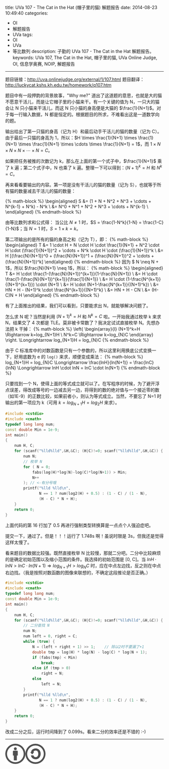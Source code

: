title: UVa 107 - The Cat in the Hat (帽子里的猫) 解题报告
date: 2014-08-23 10:49:40
categories:
- OI
- 解题报告
- UVa
tags:
- OI
- UVa
- 等比数列
description: 子勤的 UVa 107 - The Cat in the Hat 解题报告。
keywords: UVa 107, The Cat in the Hat, 帽子里的猫, UVa Online Judge, OI, 信息学奥赛, NOIP, 解题报告
---

题目链接：<http://uva.onlinejudge.org/external/1/107.html>
题目翻译：<http://luckycat.kshs.kh.edu.tw/homework/q107.htm>

题目中有一段押韵的背景故事，"Why me?" 道出了这道题的意思，也就是大的猫不愿意干活儿，而是让它帽子里的小猫来干。有一个关键的值为 N，一只大的猫会让 N 只小猫来干活儿，而这 N 只小猫的身高便是大猫的 $\frac{1}{N+1}$。对于每一行输入数据，N 都是恒定的。根据题目的所求，不难看出这是一道数学向的题。

<!-- more -->

输出给出了第一只猫的身高（记为 H）和最后动手干活儿的猫的数量（记为 C）。由于最后一只猫的身高为 1，所以：$H \times \frac{1}{N+1} \times \frac{1}{N+1} \times \frac{1}{N+1} \times \cdots \times \frac{1}{N+1} = 1$，而 $1 \times N \times N \times N \times \cdots \times N = C$。

如果把任务被推的次数记为 k，那么在上面的第一个式子中，$\frac{1}{N+1}$ 乘了 k 遍；第二个式子中，N 也乘了 k 遍。整理一下可以得到：$(N+1)^k=H$ 和 $N^k=C$。

再来看看要输出的内容。第一项是没有干活儿的猫的数量（记为 S），也就等于所有猫的数量减去干活儿的猫的数量：

{% math-block %}
\begin{aligned}
S &= (1 + N + N^2 + N^3 + \cdots + N^{k-1} + N^k) - N^k \\
  &= N^0 + N^1 + N^2 + N^3 + \cdots + N^{k-1} \\
\end{aligned}
{% endmath-block %}

由等比数列求和公式得：
当公比 $N \neq 1$ 时，$S = \frac{1-N^k}{1-N} = \frac{1-C}{1-N}$；当 $N = 1$ 时，$S = 1 \times k = k$。

第二项输出的是所有的猫的身高之和（记为 T），即：
{% math-block %}
\begin{aligned}
T &= 1 \cdot H + N \cdot H \cdot \frac{1}{N+1} + N^2 \cdot H \cdot (\frac{1}{N+1})^2 + \cdots + N^k \cdot H \cdot (\frac{1}{N+1})^k \\
  &= H [(\frac{N}{N+1})^0 + (\frac{N}{N+1})^1 + (\frac{N}{N+1})^2 + \cdots + (\frac{N}{N+1})^k]
\end{aligned}
{% endmath-block %}
因为 $ N \neq N + 1$，所以 $\frac{N}{N+1} \neq 1$，所以：
{% math-block %}
\begin{aligned}
T &= H \cdot \frac{1-(\frac{N}{N+1})^{k+1}}{1-\frac{N}{N+1}} \\
  &= H \cdot \frac{1-(\frac{N}{N+1})^{k+1}}{\frac{1}{N+1}} \\
  &= H \cdot (1-\frac{N^{k+1}}{(N+1)^{k+1}}) \cdot (N+1) \\
  &= H \cdot (N+1-\frac{N^{k+1}}{(N+1)^k}) \\
  &= HN + H - (N+1)^k \cdot \frac{N^{k+1}}{(N+1)^k} \\
  &= HN + H - CN \\
  &= (H-C)N + H
\end{aligned}
{% endmath-block %}

有了上面推出的结果，我们可以看到，只要能求出 N，就能够解决问题了。

怎么求 N 呢？当然是利用 $(N+1)^k=H$ 和 $N^k=C$ 啦。一开始我通过枚举 k 来求 N，结果交了 4 次都是 TLE。莫非被卡常数了？我决定试试直接枚举 N。先想办法把 k 干掉：
{% math-block %}
\left\{
\begin{array}{l}
(N+1)^k=H \Rightarrow k=log_{N+1}H \\
N^k=C \Rightarrow k=log_{N}C
\end{array}
\right.
\Longrightarrow log_{N+1}H = log_{N}C
{% endmath-block %}

由于 C 标准库中的对数函数是只有一个参数的，所以这里利用换底公式变换一下，好用底数为 e 的 `log()` 来求，顺便变成乘法：
{% math-block %}
log_{N+1}H = log_{N}C \Longrightarrow \frac{lnH}{ln(N+1)} = \frac{lnC}{lnN} \Longrightarrow lnH \cdot lnN = lnC \cdot ln(N+1)
{% endmath-block %}

只要找到一个 N，使得上面的等式成立就可以了。在写程序的时候，为了避开浮点误差，得改成等号的一边减去另一边，将得到的数的绝对值与一个接近零的数（如1E-9）的正数比较，如果前者小，则认为等式成立。当然，不要忘了 N=1 时输出的第一项应为 k（可用 $k=log_{N+1}H = log_2 H$ 来求）。

``` cpp 107_v1.cpp
#include <cstdio>
#include <cmath>
typedef long long num;
const double Min = 1e-9;
int main()
{
    num H, C;
    for (scanf("%lld%lld",&H,&C); (H|C)!=0; scanf("%lld%lld",&H,&C)) {
        num N;
        // 枚举 N
        for ( N = 0;
            fabs(log(H)*log(N)-log(C)*log(N+1)) > Min;
            N++
        ); // <-有分号哦
        printf("%lld %lld\n",
               N == 1 ? num(log2(H) + 0.5) : (1 - C) / (1 - N),
               (H - C) * N + H);
    }
    return 0;
}
```

上面代码的第 16 行加了 0.5 再进行强制类型转换算是一点点个人强迫症吧。

提交一下，通过了。但是！！！运行了 1.748s 啊！虽说时限是 3s，但我还是觉得这样太慢了。

看来题目的数据比较强。既然直接枚举 N 比较慢，那就二分吧。二分中比较麻烦的是确定初始范围以及缩小范围的条件。我选择的初始范围是 [0, C]。当 $ln{H} \cdot ln{N} > ln{C} \cdot ln(N+1) \Rightarrow log_{N+1}H > log_N C$ 时，应在中点左边找，反之则在中点右边找。（我是按照对数函数的图像来联想的，不确定这段推论是否正确。）

``` cpp 107_2.cpp
#include <cstdio>
#include <cmath>
typedef long long num;
const double Min = 1e-9;
int main()
{
    num H, C;
    for (scanf("%lld%lld",&H,&C); (H|C)!=0; scanf("%lld%lld",&H,&C)) {
        // 二分查找 N
        num N;
        num left = 0, right = C;
        while (true) {
            N = (left + right + 1) >> 1;	// 除以2时不要漏了+1
            double tmp = log(H) * log(N) - log(C) * log(N + 1);
            if (fabs(tmp) < Min)
                break;
            else if (tmp > 0)
                right = N;
            else
                left = N;
        }
        printf("%lld %lld\n",
               N == 1 ? num(log2(H) + 0.5) : (1 - C) / (1 - N),
               (H - C) * N + H);
    }
    return 0;
}
```

改成二分之后，运行时间降到了 0.099s。看来二分的效率还是不错的 :-)

---

[![本文以 CC BY-SA 3.0 CN 协议发布](/img/cc-by-sa.png "左侧图案的原来源由 Wikimedia 用户 Sting 创作并以 CC BY 2.5 协议授权；右侧图案的原来源由 Creative Commons 创作并以 CC BY 2.0 协议授权。")](https://creativecommons.org/licenses/by-sa/3.0/cn/)